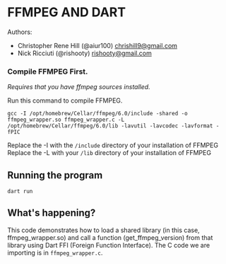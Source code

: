 # FFMPEG AND DART

Authors: 
- Christopher Rene Hill (@aiur100) chrishill9@gmail.com
- Nick Ricciuti (@rishooty) rishooty@gmail.com

### Compile FFMPEG First.
*Requires that you have ffmpeg sources installed.*

Run this command to compile FFMPEG. 
```
gcc -I /opt/homebrew/Cellar/ffmpeg/6.0/include -shared -o ffmpeg_wrapper.so ffmpeg_wrapper.c -L /opt/homebrew/Cellar/ffmpeg/6.0/lib -lavutil -lavcodec -lavformat -fPIC
```
Replace the -I with the `/include` directory of your installation of FFMPEG
Replace the -L with your `/lib` directory of your installation of FFMPEG

## Running the program 
```
dart run
```

## What's happening?

This code demonstrates how to load a shared library (in this case, ffmpeg_wrapper.so) and call a function (get_ffmpeg_version) from that library using Dart FFI (Foreign Function Interface). 
The C code we are importing is in `ffmpeg_wrapper.c`. 







